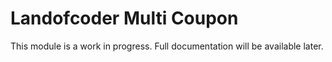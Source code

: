 # Landofcoder Multi Coupon

This module is a work in progress. Full documentation will be available later.
